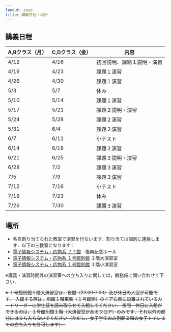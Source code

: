 ```yaml
---
layout: page
title: 講義日程・場所
---
```


## 講義日程

| A,Bクラス（月） | C,Dクラス（金） | 内容 |
|------|------|------|
| 4/12 | 4/16 | 初回説明、課題１説明・演習 |
| 4/19 | 4/23 | 課題１演習 |
| 4/26 | 4/30 | 課題１演習 |
| 5/3 |  5/7 | 休み |
| 5/10 | 5/14 | 課題１演習 |
| 5/17 | 5/21 | 課題２説明・演習 |
| 5/24 | 5/28 | 課題２演習 |
| 5/31 | 6/4 | 課題２演習 |
| 6/7 | 6/11 | 小テスト |
| 6/14 | 6/18 | 課題２演習 |
| 6/21 | 6/25 | 課題３説明・演習 |
| 6/28 | 7/2 | 課題３演習 |
| 7/5 | 7/9 | 課題３演習 |
| 7/12 | 7/16 | 小テスト |
| 7/19 | 7/23 | 休み |
| 7/26 | 7/30 | 課題３演習 |


## 場所

+ 各自割り当てられた教室で演習を行ないます．割り当ては個別に連絡します．以下の三教室になります：
+ [電子情報システム・応物系 ？？館]()　復興記念ホール
+ [電子情報システム・応物系 １号館別館](http://www.eng.tohoku.ac.jp/map/?menu=campus&area=d&build=11) １階大演習室
+ [電子情報システム・応物系 １号館別館](http://www.eng.tohoku.ac.jp/map/?menu=campus&area=d&build=11) １階小演習室

※講義・演習時間外の演習室への立ち入りに関しては，教務係に問い合わせて下さい．

~~※ １号館別館１階大演習室は，夜間（22:00-7:00）及び休日の入室が可能です．
入館する際は，別館１階東側（１号館側）のドア右側に設置されているカードリーダーに学生証を読み取らせて入館してください．
夜間・休日に入館ができるのは，１号館別館１階（大演習室があるフロア）のみです．それ以外の部分には立ち入らないでください（ただし，女子学生のみ別館２階の女子トイレまでの立ち入りを許可します）．~~
